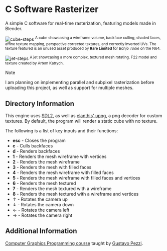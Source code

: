 # C Software Rasterizer

A simple C software for real-time rasterization, featuring models made in Blender.

![cube-steps](https://github.com/Nico-Posateri/c-software-rasterizer/assets/141705409/4f530095-8d02-4f2c-9747-43af5d66acf9)
<sup>A cube showcasing a wireframe volume, backface culling, shaded faces, affine texture mapping, perspective corrected textures, and correctly inverted UVs. The texture featured is an unused asset produced by **Rare Limited** for *Banjo Tooie* on the N64.</sup>

![jet-steps](https://github.com/Nico-Posateri/c-software-rasterizer/assets/141705409/89d56d30-f8f9-4136-a446-62b205fac922)
<sup>A jet showcasing a more complex, textured mesh rotating. F22 model and texture created by Artem Katrych.</sup>

> [!NOTE]
> I am planning on implementing parallel and subpixel rasterization before uploading this project, as well as support for multiple meshes.

## Directory Information

This engine uses [SDL2](https://github.com/libsdl-org/SDL/releases/tag/release-2.28.5), as well as [elanthis' upng](https://github.com/elanthis/upng), a png decoder for custom textures. By default, the program will render a static cube with no texture.

The following is a list of key inputs and their functions:
- **esc** - Closes the program
- **c** - Culls backfaces
- **d** - Renders backfaces
- **1** - Renders the mesh wireframe with vertices
- **2** - Renders the mesh wireframe
- **3** - Renders the mesh with filled faces
- **4** - Renders the mesh wireframe with filled faces
- **5** - Renders the mesh wireframe with filled faces and vertices
- **6** - Renders the mesh textured
- **7** - Renders the mesh textured with a wireframe
- **8** - Renders the mesh textured with a wireframe and vertices
- &#8593; - Rotates the camera up
- &#8595; - Rotates the camera down
- &#8592; - Rotates the camera left
- &#8594; - Rotates the camera right

## Additional Information

[Computer Graphics Programming course](https://pikuma.com/courses/learn-3d-computer-graphics-programming) taught by [Gustavo Pezzi](https://github.com/gustavopezzi).
